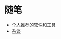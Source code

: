 # 随笔

- [个人推荐的软件和工具](https://github.com/HelperInCa/Essays/blob/master/config.md)
- [杂谈](https://github.com/HelperInCa/Essays/blob/master/%E6%9D%82%E8%B0%88.md)

